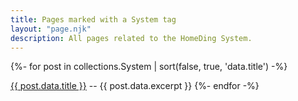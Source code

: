 ```yaml
---
title: Pages marked with a System tag
layout: "page.njk"
description: All pages related to the HomeDing System.
---
```


{%- for post in collections.System | sort(false, true, 'data.title')  -%}
<p><a href="{{ post.url | url }}">{{ post.data.title }}</a> -- {{ post.data.excerpt }}
{%- endfor -%}
